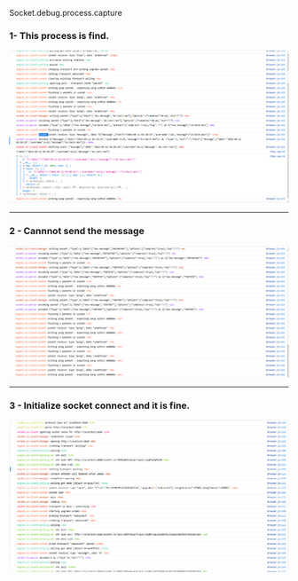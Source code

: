 Socket.debug.process.capture


### 1- This process is find.

![SOCKET-PROCESS](./images/socket-process-1.png)



----

### 2 - Cannnot send the message

![SOCKET-PROCESS-With-Problem](./images/socket-process-2.png)


----

### 3 - Initialize socket connect and it is fine.

![Initialize-Socket](./images/socket-process-3-initialize.png)
